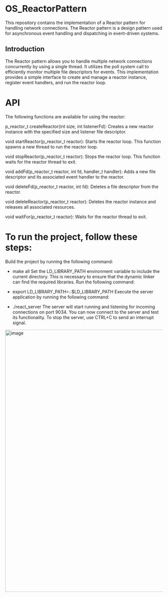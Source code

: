 # OS_ReactorPattern
This repository contains the implementation of a Reactor pattern for handling network connections. The Reactor pattern is a design pattern used for asynchronous event handling and dispatching in event-driven systems.

## Introduction
The Reactor pattern allows you to handle multiple network connections concurrently by using a single thread. It utilizes the poll system call to efficiently monitor multiple file descriptors for events. This implementation provides a simple interface to create and manage a reactor instance, register event handlers, and run the reactor loop.

# API
The following functions are available for using the reactor:

p_reactor_t createReactor(int size, int listenerFd): Creates a new reactor instance with the specified size and listener file descriptor.

void startReactor(p_reactor_t reactor): Starts the reactor loop. This function spawns a new thread to run the reactor loop.

void stopReactor(p_reactor_t reactor): Stops the reactor loop. This function waits for the reactor thread to exit.

void addFd(p_reactor_t reactor, int fd, handler_t handler): Adds a new file descriptor and its associated event handler to the reactor.

void deleteFd(p_reactor_t reactor, int fd): Deletes a file descriptor from the reactor.

void deleteReactor(p_reactor_t reactor): Deletes the reactor instance and releases all associated resources.

void waitFor(p_reactor_t reactor): Waits for the reactor thread to exit.

# To run the project, follow these steps:

Build the project by running the following command:


* make all
Set the LD_LIBRARY_PATH environment variable to include the current directory. This is necessary to ensure that the dynamic linker can find the required libraries. Run the following command:


* export LD_LIBRARY_PATH=.:$LD_LIBRARY_PATH
Execute the server application by running the following command:


* ./react_server
The server will start running and listening for incoming connections on port 9034. You can now connect to the server and test its functionality. To stop the server, use CTRL+C to send an interrupt signal.

<img width="836" alt="image" src="https://github.com/DanielleMusai/OS_ReactorPattern/assets/92378800/1ecbb576-5dec-4067-9ca8-ccfe8c88825c">
